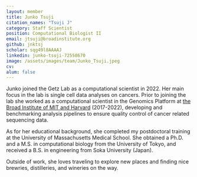 ```yaml
---
layout: member
title: Junko Tsuji
citation_names: "Tsuji J"
category: Staff Scientist
position: Computational Biologist II
email: jtsuji@broadinstitute.org
github: jnktsj
scholar: sqg49l8AAAAJ
linkedin: junko-tsuji-72558670
image: /assets/images/team/Junko_Tsuji.jpeg
cv:
alum: false
---
```


Junko joined the Getz Lab as a computational scientist in 2022. Her main focus in the lab is single cell data analyses on cancers.  Prior to joining the lab she worked as a computational scientist in the Genomics Platform at [the Broad Institute of MIT and Harvard](https://www.broadinstitute.org/) (2017-2022), developing and benchmarking analysis pipelines to ensure quality control of cancer related sequencing data.  

As for her educational background, she completed my postdoctoral training at the University of Massachusetts Medical School. She obtained a Ph.D. and a M.S. in computational biology from the University of Tokyo, and received a B.S. in engineering from Soka University (Japan).

Outside of work, she loves traveling to explore new places and finding nice brewries, distilleries, and wineries on the way.
